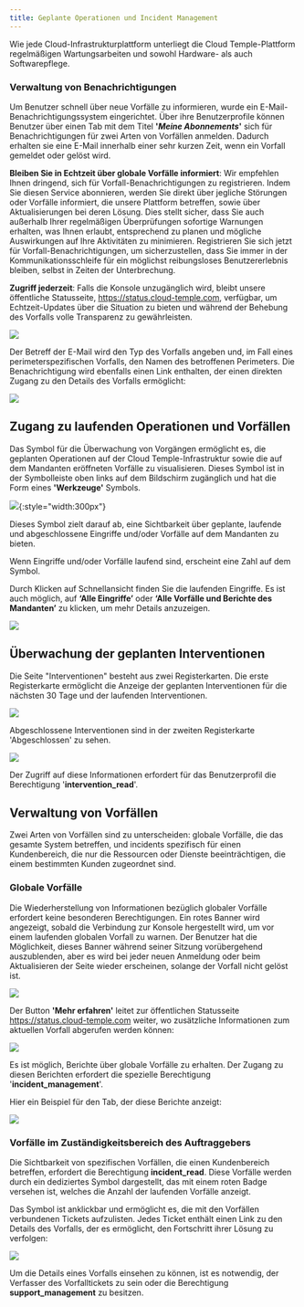 ```yaml
---
title: Geplante Operationen und Incident Management
---
```


Wie jede Cloud-Infrastrukturplattform unterliegt die Cloud Temple-Plattform regelmäßigen Wartungsarbeiten und sowohl Hardware- als auch Softwarepflege.

### Verwaltung von Benachrichtigungen
Um Benutzer schnell über neue Vorfälle zu informieren, wurde ein E-Mail-Benachrichtigungssystem eingerichtet. Über ihre Benutzerprofile können Benutzer über einen Tab mit dem Titel __'*Meine Abonnements*'__ sich für Benachrichtigungen für zwei Arten von Vorfällen anmelden. Dadurch erhalten sie eine E-Mail innerhalb einer sehr kurzen Zeit, wenn ein Vorfall gemeldet oder gelöst wird.

__Bleiben Sie in Echtzeit über globale Vorfälle informiert__: Wir empfehlen Ihnen dringend, sich für Vorfall-Benachrichtigungen zu registrieren. Indem Sie diesen Service abonnieren, werden Sie direkt über jegliche Störungen oder Vorfälle informiert, die unsere Plattform betreffen, sowie über Aktualisierungen bei deren Lösung. Dies stellt sicher, dass Sie auch außerhalb Ihrer regelmäßigen Überprüfungen sofortige Warnungen erhalten, was Ihnen erlaubt, entsprechend zu planen und mögliche Auswirkungen auf Ihre Aktivitäten zu minimieren. Registrieren Sie sich jetzt für Vorfall-Benachrichtigungen, um sicherzustellen, dass Sie immer in der Kommunikationsschleife für ein möglichst reibungsloses Benutzererlebnis bleiben, selbst in Zeiten der Unterbrechung.

__Zugriff jederzeit__: Falls die Konsole unzugänglich wird, bleibt unsere öffentliche Statusseite, https://status.cloud-temple.com, verfügbar, um Echtzeit-Updates über die Situation zu bieten und während der Behebung des Vorfalls volle Transparenz zu gewährleisten.

![](images/shiva_incident_005.png)

Der Betreff der E-Mail wird den Typ des Vorfalls angeben und, im Fall eines perimeterspezifischen Vorfalls, den Namen des betroffenen Perimeters. Die Benachrichtigung wird ebenfalls einen Link enthalten, der einen direkten Zugang zu den Details des Vorfalls ermöglicht:

![](images/shiva_incident_006.png)

## Zugang zu laufenden Operationen und Vorfällen
Das Symbol für die Überwachung von Vorgängen ermöglicht es, die geplanten Operationen auf der Cloud Temple-Infrastruktur sowie die auf dem Mandanten eröffneten Vorfälle zu visualisieren. Dieses Symbol ist in der Symbolleiste oben links auf dem Bildschirm zugänglich und hat die Form eines __'Werkzeuge'__ Symbols.

![](images/shiva_intervention_menu01.png){:style="width:300px"}

Dieses Symbol zielt darauf ab, eine Sichtbarkeit über geplante, laufende und abgeschlossene Eingriffe und/oder Vorfälle auf dem Mandanten zu bieten.

Wenn Eingriffe und/oder Vorfälle laufend sind, erscheint eine Zahl auf dem Symbol.

Durch Klicken auf Schnellansicht finden Sie die laufenden Eingriffe. Es ist auch möglich, auf __‘Alle Eingriffe’__ oder __‘Alle Vorfälle und Berichte des Mandanten’__ zu klicken, um mehr Details anzuzeigen.

![](images/shiva_intervention_menu03.png)

## Überwachung der geplanten Interventionen

Die Seite "Interventionen" besteht aus zwei Registerkarten. Die erste Registerkarte ermöglicht die Anzeige der geplanten Interventionen für die nächsten 30 Tage und der laufenden Interventionen.

![](images/shiva_intervention_menu04.png)

Abgeschlossene Interventionen sind in der zweiten Registerkarte 'Abgeschlossen' zu sehen.

![](images/shiva_intervention_menu05.png)

Der Zugriff auf diese Informationen erfordert für das Benutzerprofil die Berechtigung '**intervention_read**'.

## Verwaltung von Vorfällen
Zwei Arten von Vorfällen sind zu unterscheiden: globale Vorfälle, die das gesamte System betreffen, und incidents spezifisch für einen Kundenbereich, die nur die Ressourcen oder Dienste beeinträchtigen, die einem bestimmten Kunden zugeordnet sind.

### Globale Vorfälle
Die Wiederherstellung von Informationen bezüglich globaler Vorfälle erfordert keine besonderen Berechtigungen. Ein rotes Banner wird angezeigt, sobald die Verbindung zur Konsole hergestellt wird, um vor einem laufenden globalen Vorfall zu warnen. Der Benutzer hat die Möglichkeit, dieses Banner während seiner Sitzung vorübergehend auszublenden, aber es wird bei jeder neuen Anmeldung oder beim Aktualisieren der Seite wieder erscheinen, solange der Vorfall nicht gelöst ist.

![](images/shiva_incident_001.png)

Der Button __'Mehr erfahren'__ leitet zur öffentlichen Statusseite https://status.cloud-temple.com weiter, wo zusätzliche Informationen zum aktuellen Vorfall abgerufen werden können:

![](images/shiva_incident_002.png)

Es ist möglich, Berichte über globale Vorfälle zu erhalten. Der Zugang zu diesen Berichten erfordert die spezielle Berechtigung '**incident_management**'. 

Hier ein Beispiel für den Tab, der diese Berichte anzeigt:

![](images/shiva_incident_003.png)

### Vorfälle im Zuständigkeitsbereich des Auftraggebers


Die Sichtbarkeit von spezifischen Vorfällen, die einen Kundenbereich betreffen, erfordert die Berechtigung **incident_read**. Diese Vorfälle werden durch ein dediziertes Symbol dargestellt, das mit einem roten Badge versehen ist, welches die Anzahl der laufenden Vorfälle anzeigt.

Das Symbol ist anklickbar und ermöglicht es, die mit den Vorfällen verbundenen Tickets aufzulisten. Jedes Ticket enthält einen Link zu den Details des Vorfalls, der es ermöglicht, den Fortschritt ihrer Lösung zu verfolgen:

![](images/shiva_incident_004.png)

Um die Details eines Vorfalls einsehen zu können, ist es notwendig, der Verfasser des Vorfalltickets zu sein oder die Berechtigung **support_management** zu besitzen.